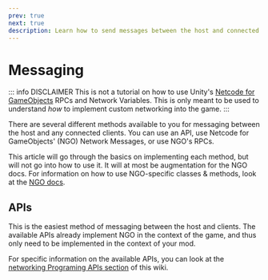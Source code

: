 ```yaml
---
prev: true
next: true
description: Learn how to send messages between the host and connected clients.
---
```


# Messaging

::: info DISCLAIMER
This is not a tutorial on how to use Unity's [Netcode for GameObjects](https://docs-multiplayer.unity3d.com/netcode/1.5.2/about/) RPCs and Network Variables.
This is only meant to be used to understand <i>how</i> to implement custom networking into the game.
:::

There are several different methods available to you for messaging between the
host and any connected clients. You can use an API, use Netcode for GameObjects' 
(NGO) Network Messages, or use NGO's RPCs.

This article will go through the basics on implementing each method, but will not
go into how to use it. It will at most be augmentation for the NGO docs.
For information on how to use NGO-specific classes & methods, look at the [NGO docs](https://docs-multiplayer.unity3d.com/netcode/1.5.2/about/).


## APIs

This is the easiest method of messaging between the host and clients.
The available APIs already implement NGO in the context of the game,
and thus only need to be implemented in the context of your mod.

For specific information on the available APIs, you can look at the
[networking Programing APIs section](/dev/apis/overview#networking)
of this wiki.
